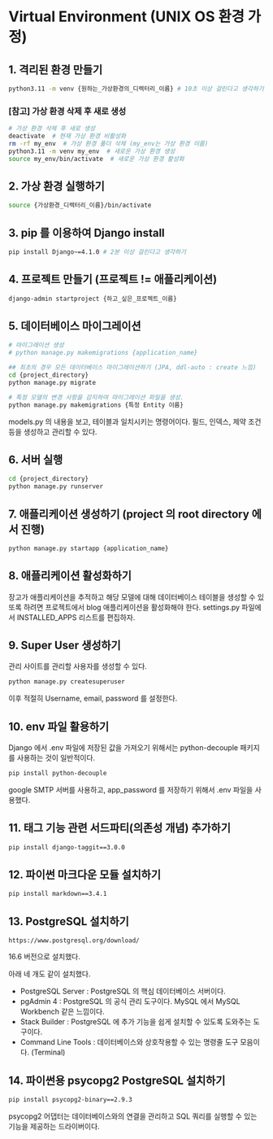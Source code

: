 # Virtual Environment (UNIX OS 환경 가정)

## 1. 격리된 환경 만들기
```bash
python3.11 -m venv {원하는_가상환경의_디렉터리_이름} # 10초 이상 걸린다고 생각하기
```

### [참고] 가상 환경 삭제 후 새로 생성
```bash
# 가상 환경 삭제 후 새로 생성
deactivate  # 현재 가상 환경 비활성화
rm -rf my_env  # 가상 환경 폴더 삭제 (my_env는 가상 환경 이름)
python3.11 -m venv my_env  # 새로운 가상 환경 생성
source my_env/bin/activate  # 새로운 가상 환경 활성화
```

## 2. 가상 환경 실행하기
```bash
source {가상환경_디렉터리_이름}/bin/activate
```

## 3. pip 를 이용하여 Django install
```bash
pip install Django~=4.1.0 # 2분 이상 걸린다고 생각하기
```

## 4. 프로젝트 만들기 (프로젝트 != 애플리케이션)
```bash
django-admin startproject {하고_싶은_프로젝트_이름}
```

## 5. 데이터베이스 마이그레이션
```bash
# 마이그레이션 생성
# python manage.py makemigrations {application_name}

## 최초의 경우 모든 데이터베이스 마이그레이션하기 (JPA, ddl-auto : create 느낌)
cd {project_directory}
python manage.py migrate

# 특정 모델의 변경 사항을 감지하여 마이그레이션 파일을 생성.
python manage.py makemigrations {특정 Entity 이름}
```
models.py 의 내용을 보고, 테이블과 일치시키는 명령어이다. 필드, 인덱스, 제약 조건 등을 생성하고 관리할 수 있다.

## 6. 서버 실행
```bash
cd {project_directory}
python manage.py runserver
```

## 7. 애플리케이션 생성하기 (project 의 root directory 에서 진행)
```bash
python manage.py startapp {application_name}
```

## 8. 애플리케이션 활성화하기
장고가 애플리케이션을 추적하고 해당 모델에 대해 데이터베이스 테이블을 생성할 수 있또록 하려면 프로젝트에서 blog 애플리케이션을 활성화해야 한다. settings.py 파일에서 INSTALLED_APPS 리스트를 편집하자.

## 9. Super User 생성하기
관리 사이트를 관리할 사용자를 생성할 수 있다.
```bash
python manage.py createsuperuser
```
이후 적절히 Username, email, password 를 설정한다.

## 10. env 파일 활용하기
Django 에서 .env 파일에 저장된 값을 가져오기 위해서는 python-decouple 패키지를 사용하는 것이 일반적이다.
```bash
pip install python-decouple
```

google SMTP 서버를 사용하고, app_password 를 저장하기 위해서 .env 파일을 사용했다.

## 11. 태그 기능 관련 서드파티(의존성 개념) 추가하기
```bash
pip install django-taggit==3.0.0
```

## 12. 파이썬 마크다운 모듈 설치하기
```bash
pip install markdown==3.4.1
```

## 13. PostgreSQL 설치하기
```text
https://www.postgresql.org/download/
```
16.6 버전으로 설치했다.

아래 네 개도 같이 설치했다.
- PostgreSQL Server : PostgreSQL 의 핵심 데이터베이스 서버이다.
- pgAdmin 4 : PostgreSQL 의 공식 관리 도구이다. MySQL 에서 MySQL Workbench 같은 느낌이다.
- Stack Builder : PostgreSQL 에 추가 기능을 쉽게 설치할 수 있도록 도와주는 도구이다.
- Command Line Tools : 데이터베이스와 상호작용할 수 있는 명령줄 도구 모음이다. (Terminal)

## 14. 파이썬용 psycopg2 PostgreSQL 설치하기
```bash
pip install psycopg2-binary==2.9.3
```

psycopg2 어댑터는 데이터베이스와의 연결을 관리하고 SQL 쿼리를 실행할 수 있는 기능을 제공하는 드라이버이다.